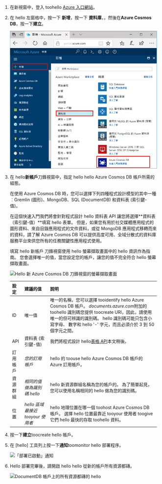 1. 在新視窗中，登入 toohello [Azure 入口網站](https://portal.azure.com/)。
2. 在 hello 左窗格中，按一下 **新增**，按一下 **資料庫**，，然後在**Azure Cosmos DB**，按一下**建立**。
   
   ![Hello 反白顯示更多服務與 Azure Cosmos DB 的 Azure 入口網站的螢幕擷取畫面](./media/cosmos-db-create-dbaccount-table/create-nosql-db-databases-json-tutorial-1.png)

3. 在 hello**新帳戶**刀鋒視窗中，指定 hello hello Azure Cosmos DB 帳戶所需的組態。 

    在使用 Azure Cosmos DB 時，您可以選擇下列四種程式設計模型的其中一種︰Gremlin (圖形)、MongoDB、SQL (DocumentDB) 和資料表 (索引鍵-值)。 
    
    在這個快速入門我們將會針對程式設計 hello 資料表 API 讓您將選擇**資料表 （索引鍵-值）**填寫 hello 表單。 但是，如果您有用於社交媒體應用程式的圖形資料、來自目錄應用程式的文件資料，或從 MongoDB 應用程式移轉而來的資料，請了解 Azure Cosmos DB 可以提供高度可用、全域分散式的資料庫服務平台來供您所有的任務關鍵性應用程式使用。

    填寫 hello 新帳戶 刀鋒視窗使用 hello 螢幕擷取畫面中的 hello 資訊作為指南。 您會選擇唯一的值，當您設定您的帳戶，讓您的值不完全符合 hello 螢幕擷取畫面。 
 
    ![Hello 新 Azure Cosmos DB 刀鋒視窗的螢幕擷取畫面](./media/cosmos-db-create-dbaccount-table/create-nosql-db-databases-json-tutorial-2.png)

    設定|建議的值|說明
    ---|---|---
    ID|唯一值|唯一的名稱，您可以選擇 tooidentify hello Azure Cosmos DB 帳戶。 *documents.azure.com*附加的 toohello 識別碼您提供 toocreate URI，因此，請使用唯一的但可辨識的識別碼。 hello 識別碼可能只包含小寫字母、 數字和 hello '-' 字元，而且必須介於 3 到 50 個字元之間。
    API|資料表 (索引鍵-值)|我們將程式設計 hello[表格 API](../articles/cosmos-db/table-introduction.md)本文稍後。|
    訂用帳戶|*您的訂用帳戶*|hello 的 toouse hello Azure Cosmos DB 帳戶的 Azure 訂用帳戶。 
    資源群組|*相同的值做為識別碼 hello*|hello 新資源群組名稱為您的帳戶的。 為了簡單起見，您可以使用名稱相同的 hello 做為您的識別碼。 
    位置|*hello 區域最接近 tooyour 使用者*|hello 地理位置在哪一個 toohost Azure Cosmos DB 帳戶。 選擇 hello 位置最靠近 tooyour 使用者 toogive 它們 hello 最快的存取 toohello 資料。   

4. 按一下**建立**toocreate hello 帳戶。
5. 在 [hello] 工具列上按一下**通知**toomonitor hello 部署程序。

    ![「部署已啟動」通知](./media/cosmos-db-create-dbaccount-table/notification.png)

6.  Hello 部署完畢後，請開啟 hello hello 從新的帳戶所有資源都磚。 

    ![DocumentDB 帳戶上的所有資源都磚的 hello](./media/cosmos-db-create-dbaccount-table/all-resources.png)
